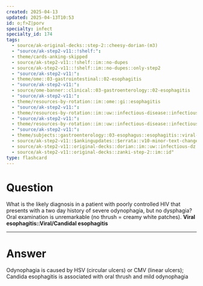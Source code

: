 ```yaml
---
created: 2025-04-13
updated: 2025-04-13T10:53
id: o;f>Z|porv
specialty: infect
specialty_id: 174
tags:
  - source/ak-original-decks::step-2::cheesy-dorian-(m3)
  - "source/ak-step2-v11::!shelf:": 
  - theme/cards-anking-skipped
  - source/ak-step2-v11::!shelf::im::no-dupes
  - source/ak-step2-v11::!shelf::im::no-dupes::only-step2
  - "source/ak-step2-v11:": 
  - theme/ome::03-gastrointestinal::02-esophagitis
  - "source/ak-step2-v11:": 
  - source/ome-banner::clinical::03-gastroenterology::02-esophagitis
  - "source/ak-step2-v11:": 
  - theme/resources-by-rotation::im::ome::gi::esophagitis
  - "source/ak-step2-v11:": 
  - theme/resources-by-rotation::im::uw::infectious-disease::infectious-disease-dorian
  - "source/ak-step2-v11:": 
  - theme/resources-by-rotation::im::uw::infectious-disease::infectious-disease-zanki
  - "source/ak-step2-v11:": 
  - theme/subjects::gastroenterology::03-esophagus::esophagitis::viral-esophagitis
  - source/ak-step2-v11::$ankingupdates::$errata::v10-minor-text-changes
  - source/ak-step2-v11::original-decks::dorian::im::uw::infectious-dz
  - source/ak-step2-v11::original-decks::zanki-step-2::im::id"
type: flashcard
---
```


# Question
What is the likely diagnosis in a patient with poorly controlled HIV that presents with a two day history of severe odynophagia, but no dysphagia? Oral examination is unremarkable (no thrush = creamy white patches).    **Viral esophagitis::Viral/Candidal esophagitis**

---

# Answer
Odynophagia is caused by HSV (circular ulcers) or CMV (linear ulcers);  Candida esophagitis is associated with oral thrush and mild odynophagia
